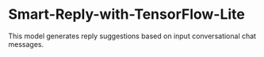 # Smart-Reply-with-TensorFlow-Lite

This model generates reply suggestions based on input conversational chat messages.
